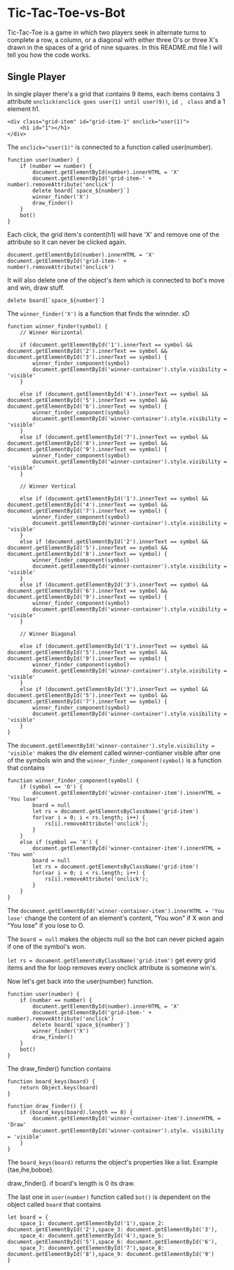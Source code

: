 # Tic-Tac-Toe-vs-Bot
Tic-Tac-Toe is a game in which two players seek in alternate turns to complete a row, a column, or a diagonal with either three O's or three X's drawn in the spaces of a grid of nine squares. In this README.md file I will tell you how the code works.
</br>

<h2>Single Player</h2>

In single player there's a grid that contains 9 items, each items contains 3 attribute ```onclick(onclick goes user(1) until user(9))```, ```id ```, ``` class``` and a 1 element h1.

```
<div class="grid-item" id="grid-item-1" onclick="user(1)">
    <h1 id="1"></h1>
</div>
```

The ```onclick="user(1)"``` is connected to a function called user(number).

```
function user(number) {
    if (number == number) {
        document.getElementById(number).innerHTML = 'X'
        document.getElementById('grid-item-' + number).removeAttribute('onclick')
        delete board[`space_${number}`]
        winner_finder('X')
        draw_finder()
    }
    bot()
}
```

Each click, the grid item's content(h1) will have 'X' and remove one of the attribute so it can never be clicked again.

```
document.getElementById(number).innerHTML = 'X'
document.getElementById('grid-item-' + number).removeAttribute('onclick')
```

It will also delete one of the object's item which is connected to bot's move and win, draw stuff.
```
delete board[`space_${number}`]
```

The ```winner_finder('X')``` is a function that finds the winnder. xD

```
function winner_finder(symbol) {
    // Winner Horizontal

    if (document.getElementById('1').innerText == symbol && document.getElementById('2').innerText == symbol && document.getElementById('3').innerText == symbol) {
        winner_finder_component(symbol)
        document.getElementById('winner-container').style.visibility = 'visible'
    }

    else if (document.getElementById('4').innerText == symbol && document.getElementById('5').innerText == symbol && document.getElementById('6').innerText == symbol) {
        winner_finder_component(symbol)
        document.getElementById('winner-container').style.visibility = 'visible'
    }
    else if (document.getElementById('7').innerText == symbol && document.getElementById('8').innerText == symbol && document.getElementById('9').innerText == symbol) {
        winner_finder_component(symbol)
        document.getElementById('winner-container').style.visibility = 'visible'
    }

    // Winner Vertical 

    else if (document.getElementById('1').innerText == symbol && document.getElementById('4').innerText == symbol && document.getElementById('7').innerText == symbol) {
        winner_finder_component(symbol)
        document.getElementById('winner-container').style.visibility = 'visible'
    }
    else if (document.getElementById('2').innerText == symbol && document.getElementById('5').innerText == symbol && document.getElementById('8').innerText == symbol) {
        winner_finder_component(symbol)
        document.getElementById('winner-container').style.visibility = 'visible'
    }
    else if (document.getElementById('3').innerText == symbol && document.getElementById('6').innerText == symbol && document.getElementById('9').innerText == symbol) {
        winner_finder_component(symbol)
        document.getElementById('winner-container').style.visibility = 'visible'
    }

    // Winner Diagonal

    else if (document.getElementById('1').innerText == symbol && document.getElementById('5').innerText == symbol && document.getElementById('9').innerText == symbol) {
        winner_finder_component(symbol)
        document.getElementById('winner-container').style.visibility = 'visible'
    } 
    else if (document.getElementById('3').innerText == symbol && document.getElementById('5').innerText == symbol && document.getElementById('7').innerText == symbol) {
        winner_finder_component(symbol)
        document.getElementById('winner-container').style.visibility = 'visible'
    }
}
```

The ```document.getElementById('winner-container').style.visibility = 'visible'``` makes the div element called winner-contianer visible after one of the symbols win and the ```winner_finder_component(symbol)``` is a function that contains

```
function winner_finder_component(symbol) {
    if (symbol == 'O') {
        document.getElementById('winner-container-item').innerHTML = 'You lose'
        board = null
        let rs = document.getElementsByClassName('grid-item')
        for(var i = 0; i < rs.length; i++) {
            rs[i].removeAttribute('onclick');
        }
    }
    else if (symbol == 'X') {
        document.getElementById('winner-container-item').innerHTML = 'You won'
        board = null
        let rs = document.getElementsByClassName('grid-item')
        for(var i = 0; i < rs.length; i++) {
            rs[i].removeAttribute('onclick');
        }
    }
}
```

The ```document.getElementById('winner-container-item').innerHTML = 'You lose'``` change the content of an element's content, "You won" if X won and "You lose" if you lose to O.

The ```board = null``` makes the objects null so the bot can never picked again if one of the symbol's won. 

```let rs = document.getElementsByClassName('grid-item')``` get every grid items and the for loop removes every onclick attribute is someone win's.


Now let's get back into the user(number) function.

```
function user(number) {
    if (number == number) {
        document.getElementById(number).innerHTML = 'X'
        document.getElementById('grid-item-' + number).removeAttribute('onclick')
        delete board[`space_${number}`]
        winner_finder('X')
        draw_finder()
    }
    bot()
}
```

The draw_finder() function contains

```
function board_keys(board) {
    return Object.keys(board)
}

function draw_finder() {
    if (board_keys(board).length == 0) {
        document.getElementById('winner-container-item').innerHTML = 'Draw'
        document.getElementById('winner-container').style. visibility = 'visible'
    }
}
```

The ```board_keys(board)``` returns the object's properties like a list. Example {tae,ihe,boboe}.

draw_finder(). if board's length is 0 its draw.

The last one in ```user(number)``` function called ```bot()``` is dependent on the object called ```board``` that contains

```
let board = {
    space_1: document.getElementById('1'),space_2: document.getElementById('2'),space_3: document.getElementById('3'),
    space_4: document.getElementById('4'),space_5: document.getElementById('5'),space_6: document.getElementById('6'),
    space_7: document.getElementById('7'),space_8: document.getElementById('8'),space_9: document.getElementById('9')
}
```



